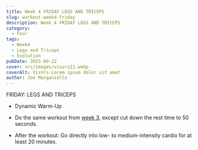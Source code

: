 ```yaml
---
title: Week 4 FRIDAY LEGS AND TRICEPS
slug: workout-week4-friday 
description: Week 4 FRIDAY LEGS AND TRICEPS  
category:
  - Four
tags:
  - Week4
  - Legs and Triceps
  - Evolution
pubDate: 2023-09-22
cover: src/images/visvrs21.webp
coverAlt: VisVrs-Lorem ipsum dolor sit amet
author: Joe Manganiello
---  
```


FRIDAY: LEGS AND TRICEPS

- Dynamic Warm-Up

- Do the same workout from <a href="/workout-week3-friday/">week 3</a>, except cut down the rest time to 50 seconds.

- After the workout: Go directly into low- to medium-intensity cardio for at least 20 minutes.